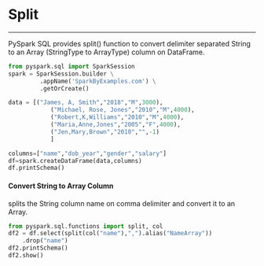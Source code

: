 # Split

---
PySpark SQL provides split() function to convert delimiter separated String to an Array (StringType to ArrayType) column on DataFrame.
```python
from pyspark.sql import SparkSession
spark = SparkSession.builder \
         .appName('SparkByExamples.com') \
         .getOrCreate()

data = [("James, A, Smith","2018","M",3000),
            ("Michael, Rose, Jones","2010","M",4000),
            ("Robert,K,Williams","2010","M",4000),
            ("Maria,Anne,Jones","2005","F",4000),
            ("Jen,Mary,Brown","2010","",-1)
            ]

columns=["name","dob_year","gender","salary"]
df=spark.createDataFrame(data,columns)
df.printSchema()
```
#### Convert String to Array Column
splits the String column name on comma delimiter and convert it to an Array.
```python
from pyspark.sql.functions import split, col
df2 = df.select(split(col("name"),",").alias("NameArray"))
    .drop("name")
df2.printSchema()
df2.show()
```

